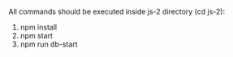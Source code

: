 All commands should be executed inside js-2 directory (cd js-2): 
1. npm install
2. npm start
3. npm run db-start